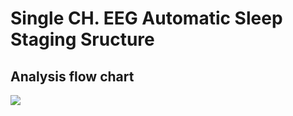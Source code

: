 # Single CH. EEG Automatic Sleep Staging Sructure
## Analysis flow chart
![](https://github.com/vita70579/Single-CH.-EEG-Automatic-Sleep-Staging-Structure/Image/Flow-chart.jpg)  
